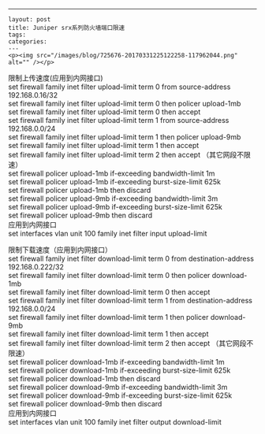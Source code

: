 ---
    layout: post
    title: Juniper srx系列防火墙端口限速
    tags:
    categories:
    ---
    <p><img src="/images/blog/725676-20170331225122258-117962044.png" alt="" /></p>
<p>限制上传速度(应用到内网接口)<br />set firewall family inet filter upload-limit term 0 from source-address 192.168.0.16/32<br />set firewall family inet filter upload-limit term 0 then policer upload-1mb<br />set firewall family inet filter upload-limit term 0 then accept<br />set firewall family inet filter upload-limit term 1 from source-address 192.168.0.0/24<br />set firewall family inet filter upload-limit term 1 then policer upload-9mb<br />set firewall family inet filter upload-limit term 1 then accept<br />set firewall family inet filter upload-limit term 2 then accept   （其它网段不限速）<br />set firewall policer upload-1mb if-exceeding bandwidth-limit 1m<br />set firewall policer upload-1mb if-exceeding burst-size-limit 625k<br />set firewall policer upload-1mb then discard<br />set firewall policer upload-9mb if-exceeding bandwidth-limit 3m<br />set firewall policer upload-9mb if-exceeding burst-size-limit 625k<br />set firewall policer upload-9mb then discard <br />应用到内网接口<br />set interfaces vlan unit 100 family inet filter input upload-limit</p>
<p>限制下载速度（应用到内网接口）<br />set firewall family inet filter download-limit term 0 from destination-address 192.168.0.222/32<br />set firewall family inet filter download-limit term 0 then policer download-1mb<br />set firewall family inet filter download-limit term 0 then accept<br />set firewall family inet filter download-limit term 1 from destination-address 192.168.0.0/24<br />set firewall family inet filter download-limit term 1 then policer download-9mb<br />set firewall family inet filter download-limit term 1 then accept<br />set firewall family inet filter download-limit term 2 then accept   （其它网段不限速）<br />set firewall policer download-1mb if-exceeding bandwidth-limit 1m<br />set firewall policer download-1mb if-exceeding burst-size-limit 625k<br />set firewall policer download-1mb then discard<br />set firewall policer download-9mb if-exceeding bandwidth-limit 3m<br />set firewall policer download-9mb if-exceeding burst-size-limit 625k<br />set firewall policer download-9mb then discard <br />应用到内网接口<br />set interfaces vlan unit 100 family inet filter output download-limit</p>
    

